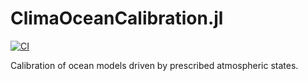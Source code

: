 # ClimaOceanCalibration.jl
[![CI](https://github.com/CliMA/ClimaOceanCalibration.jl/actions/workflows/ci.yml/badge.svg)](https://github.com/CliMA/ClimaOceanCalibration.jl/actions/workflows/ci.yml)

Calibration of ocean models driven by prescribed atmospheric states.
